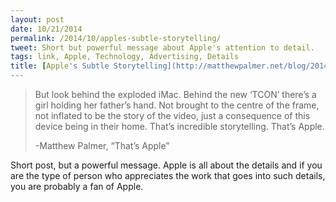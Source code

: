 ```yaml
---
layout: post
date: 10/21/2014
permalink: /2014/10/apples-subtle-storytelling/
tweet: Short but powerful message about Apple's attention to detail.
tags: link, Apple, Technology, Advertising, Details
title: [Apple's Subtle Storytelling](http://matthewpalmer.net/blog/2014/10/18/thats-apple/)
---
```


<blockquote>
  <p>But look behind the exploded iMac. Behind the new &#8216;TCON&#8217; there&#8217;s a girl holding her father&#8217;s hand. Not brought to the centre of the frame, not inflated to be the story of the video, just a consequence of this device being in their home. That&#8217;s incredible storytelling. That&#8217;s Apple.</p>
  
  <p>-Matthew Palmer, &#8220;That&#8217;s Apple&#8221;</p>
</blockquote>

<p>Short post, but a powerful message. Apple is all about the details and if you are the type of person who appreciates the work that goes into such details, you are probably a fan of Apple.</p>